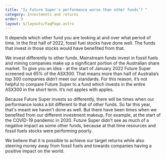 ```yaml
---
title: "Is Future Super's performance worse than other funds’? "
category: Investments and returns
order: 9
layout: $/layouts/FaqPage.astro
---
```

It depends which other fund you are looking at and over what period of time. In the first half of 2022, fossil fuel stocks have done well. The funds that invest in those stocks would have benefited from that.
 


We invest differently to other funds. Mainstream funds invest in fossil fuels and mining companies make up a significant portion of the Australian share market. To give you an idea - at the start of January 2022 Future Super screened out 65% of the ASX300. That means more than half of Australia’s top 300 companies didn’t meet our standards. For this reason, it’s not helpful to compare Future Super to a fund which invests in the entire ASX300 in the short term. It’s not apples with apples. 

Because Future Super invests so differently, there will be times when our performance looks a bit different to that of other funds. So far this year, that's meant we haven't done as well. But there have been times when we benefited from our different investment makeup. For example, at the start of the COVID-19 pandemic in 2020. Future Super didn’t see as much of a negative impact as some other funds, because at that time resources and fossil fuels stocks were performing poorly. 

We believe that it is possible to achieve our target returns while also steering money away from fossil fuels and towards companies having a positive impact on the world. 

